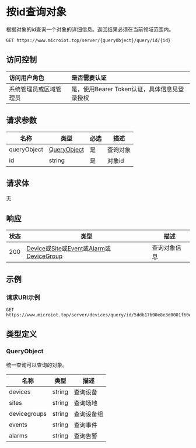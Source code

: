 # 按id查询对象

根据对象的id查询一个对象的详细信息。返回结果必须在当前领域范围内。

``` HTTP
GET https://www.microiot.top/server/{queryObject}/query/id/{id}
```
## 访问控制

| 访问用户角色           | 是否需要认证                                 |
| :--------------------- | :------------------------------------------- |
| 系统管理员或区域管理员 | 是，使用Bearer Token认证，具体信息见登录授权 |

## 请求参数

| 名称        | 类型                        | 必选 | 描述     |
| ----------- | --------------------------- | ---- | -------- |
| queryObject | [QueryObject](#queryobject) | 是   | 查询对象 |
| id          | string                      | 是   | 对象id   |

## 请求体

无

## 响应

| 状态 | 类型          | 描述           |
| ---- | ------------- | -------------- |
| 200  | [Device](../device/adddevice.md#device)或[Site](../site/addsite.md#site)或[Event](../event/addevent.md#event)或[Alarm](../alarm/addalarm.md#alarm)或[DeviceGroup](../devicegroup/adddevicegroup.md#devicegroup) | 查询对象信息 |



## 示例

### 请求URI示例

``` HTTP
GET https://www.microiot.top/server/devices/query/id/5ddb17b00e8e3d0001f60ec7
```



## 类型定义

### QueryObject

统一查询可以查询的对象。

| 名称         | 类型   | 描述       |
| ------------ | ------ | ---------- |
| devices      | string | 查询设备   |
| sites        | string | 查询场地   |
| devicegroups | string | 查询设备组 |
| events       | string | 查询事件   |
| alarms       | string | 查询告警   |